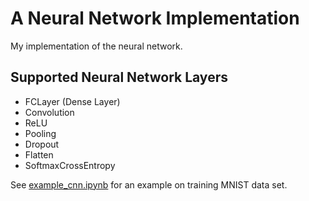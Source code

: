 # A Neural Network Implementation

My implementation of the neural network.

## Supported Neural Network Layers
* FCLayer (Dense Layer)
* Convolution
* ReLU
* Pooling
* Dropout
* Flatten
* SoftmaxCrossEntropy

See [example_cnn.ipynb](https://github.com/liyinnbw/ML/tree/master/NeuralNetImplementation/example_cnn.ipynb) for an example on training MNIST data set.
